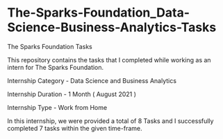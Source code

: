 # The-Sparks-Foundation_Data-Science-Business-Analytics-Tasks
The Sparks Foundation Tasks

This repository contains the tasks that I completed while working as an intern for The Sparks Foundation.

Internship Category - Data Science and Business Analytics

Internship Duration - 1 Month ( August 2021 )

Internship Type - Work from Home

In this internship, we were provided a total of 8 Tasks and I successfully completed 7 tasks within the given time-frame.
